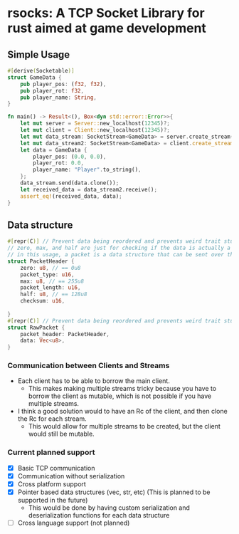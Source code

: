 # rsocks: A TCP Socket Library for rust aimed at game development

## Simple Usage
```rust
#[derive(Socketable)]
struct GameData {
    pub player_pos: (f32, f32),
    pub player_rot: f32,
    pub player_name: String,
}

fn main() -> Result<(), Box<dyn std::error::Error>>{
    let mut server = Server::new_localhost(12345)?;
    let mut client = Client::new_localhost(12345)?;
    let mut data_stream: SocketStream<GameData> = server.create_stream();
    let mut data_stream2: SocketStream<GameData> = client.create_stream::<GameData>();
    let data = GameData {
        player_pos: (0.0, 0.0),
        player_rot: 0.0,
        player_name: "Player".to_string(),
    };
    data_stream.send(data.clone());
    let received_data = data_stream2.receive();
    assert_eq!(received_data, data);
}

```

## Data structure

```rust
#[repr(C)] // Prevent data being reordered and prevents weird trait stuff that would break the library
// zero, max, and half are just for checking if the data is actually a "packet"
// in this usage, a packet is a data structure that can be sent over the network
struct PacketHeader {
    zero: u8, // == 0u8
    packet_type: u16,
    max: u8, // == 255u8
    packet_length: u16,
    half: u8, // == 128u8
    checksum: u16, 
    
}
#[repr(C)] // Prevent data being reordered and prevents weird trait stuff that would break the library
struct RawPacket {
    packet_header: PacketHeader,
    data: Vec<u8>,
}
```

### Communication between Clients and Streams

- Each client has to be able to borrow the main client. 
  - This makes making multiple streams tricky because you have to borrow the client as mutable, which is not possible if you have multiple streams.
- I think a good solution would to have an Rc of the client, and then clone the Rc for each stream. 
  - This would allow for multiple streams to be created, but the client would still be mutable.


### Current planned support

- [x] Basic TCP communication
- [x] Communication without serialization
- [x] Cross platform support
- [x] Pointer based data structures (vec, str, etc) (This is planned to be supported in the future)
  - This would be done by having custom serialization and deserialization functions for each data structure
- [ ] Cross language support (not planned)
